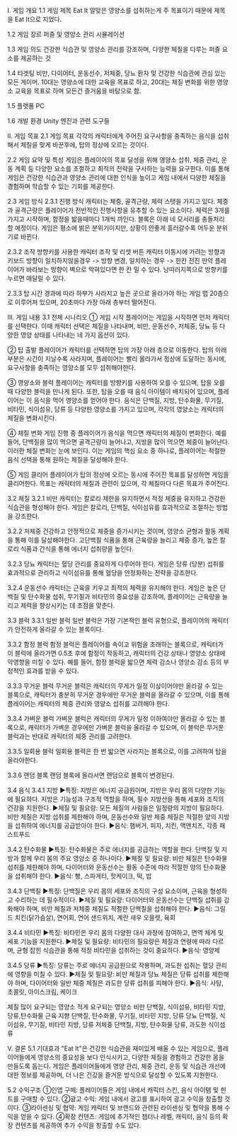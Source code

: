 Ⅰ. 게임 개요
1.1 게임 제목
Eat It
 알맞은 영양소를 섭취하는게 주 목표이기 때문에 제목을 Eat It으로 지었다.

1.2 게임 장르
 퍼즐 및 영양소 관리 시뮬레이션

1.3 게임 의도
 건강한 식습관 및 영양소 관리를 강조하며, 다양한 체질을 다루는 퍼즐 요소를 제공하는 것

1.4 타겟팅
 비만, 다이어터, 운동선수, 저체중, 당뇨 환자 및 건강한 식습관에 관심 있는 모든 게이머.
10대는 영양소에 대한 교육을 목표로 하고, 20대는 체질 변화를 위한 영양소 교육을 목표로 하며 모든건 즐거움을 바탕으로 함.

1.5 플랫폼
PC

1.6 개발 환경
Unity 엔진과 관련 도구들

Ⅱ. 게임 목표
2.1 게임 목표
 각각의 캐릭터에게 주어진 요구사항을 충족하는 음식을 섭취해서 체질을 맞게 바꾼후에, 탑의 정상에 오르는 것이다.

2.2 게임 요약 및 특성
 게임은 플레이어의 목표 달성을 위해 영양소 섭취, 체중 관리, 운동 계획 등 다양한 요소를 조절하고 최적의 전략을 구사하는 능력을 요구한다. 이를 통해 게임은 건강한 식습관과 영양소 관리에 대한 인식을 높이고 게임 내에서 다양한 체질을 경험하며 학습할 수 있는 기회를 제공한다.

2.3 게임 방식
2.3.1 진행 방식
  캐릭터는 체중, 골격근량, 체력 스탯을 가지고 있다.
체중과 골격근량은 플레이어가 전반적인 진행사항을 유추할 수 있는 요소이다.
체력은 3개를 가지고 시작하며, 함정을 밟을때마다 1개씩 까인다.
블록은 아래 네 모서리를 충돌처리 할 예정이다.
게임은 평소에 밝은 분위기이지만, 상황이 안좋게 흘러갈수록 어두운 분위기로 바뀐다.


2.3.2 조작
  방향키를 사용한 캐릭터 조작 및 리셋 버튼
캐릭터 이동시에 가려는 방향과 키보드 방향이 일치하지않을경우 -> 방향 변경, 일치하는 경우 -> 한칸 전진
만약 플레이어가 바라보는 방향이 벽으로 막혀있다면 한 칸 밀 수 있다.
낭떠러지쪽으로 방향키를 누르면 매달릴 수 있다.

2.3.3 탑
  시간 경과에 따라 하부가 사라지고 높은 곳으로 올라가야 하는 게임 맵
20층으로 이루어져 있으며, 20초마다 가장 아래 층부터 떨어진다.


Ⅲ. 게임 내용
3.1 전체 시나리오
 ① 게임 시작
 플레이어는 게임을 시작하면 먼저 캐릭터를 선택한다. 이때 캐릭터 선택은 체질을 나타내며, 비만, 운동선수, 저체중, 당뇨 등 다양한 영양 상태를 나타내는 네 가지 옵션이 있다.

② 탑 출발
 플레이어가 캐릭터를 선택하면 탑의 가장 아래 층으로 이동한다. 탑의 아래부분은 시간이 지날수록 사라지며, 플레이어는 빨리 올라가서 정상에 도달하는 동시에, 요구사항을 충족하는 영양소를 모두 섭취해야한다.

③ 영양소와 블럭
 플레이어는 캐릭터를 방향키를 사용하여 오를 수 있으며, 탑을 오를 때 다양한 블럭을 만나게 된다. 
또한, 탑을 오를 때 음식 아이템이 배치되어 있으며, 플레이어는 이 음식을 먹어 영양소를 얻어야 한다. 음식은 단백질, 지방, 탄수화물, 무기질, 비타민, 식이섬유, 당류 등 다양한 영양소를 가지고 있으며, 각각의 영양소는 캐릭터의 체질을 변화시킨다.

④ 체질 변화
게임 진행 중 플레이어가 음식을 먹으면 캐릭터의 체질이 변화한다. 예를 들어, 단백질을 많이 먹으면 골격근량이 늘어나고, 지방을 많이 먹으면 체중이 늘어난다. 이러한 체질 변화는 눈에 보인다. 이는 게임의 핵심 요소 중 하나로, 플레이어는 적절한 음식 선택을 통해 원하는 체질을 달성해야 한다.

⑤ 게임 클리어
 플레이어가 탑의 정상에 오르는 동시에 주어진 목표를 달성하면 게임을 클리어한다. 목표는 캐릭터의 체질과 관련이 있으며, 각 체질마다 다른 목표가 주어진다.


3.2 체질
3.2.1 비만
  캐릭터는 칼로리 제한을 유지하면서 적정 체중을 유지하고 건강한 식습관을 형성해야 한다. 게임은 칼로리, 단백질, 식이섬유를 효과적으로 조절하는 방법을 강조한다.

3.2.2 저체중
  건강하고 안정적으로 체중을 증가시키는 것이며, 영양소 균형과 활동 계획을 통해 이를 달성해야한다.
고단백질 식품을 통해 근육량을 늘리고 체중 증가, 높은 칼로리 식품과 간식을 통해 에너지 섭취량을 높인다.

3.2.3 당뇨
  캐릭터는 혈당 관리를 중요하게 다루어야 한다. 게임은 당류 (당분) 섭취를 효과적으로 관리하고 식이섬유를 통해 혈당을 안정화하는 전략을 강조한다.

3.2.4 운동선수
  캐릭터는 근육을 키우고 최적의 체력을 유지해야 한다. 게임은 높은 단백질 및 탄수화물 섭취, 무기질과 비타민의 중요성을 강조하며, 플레이어는 근육량을 늘리고 체력을 향상시키는 데 초점을 맞춘다.

3.3 블럭
3.3.1 일반 블럭
  일반 블럭은 가장 기본적인 블럭 유형으로, 플레이어의 캐릭터가 안전하게 올라갈 수 있는 블록이다.

3.3.2 함정 블럭
  함정 블럭은 플레이어를 속이고 위험을 초래하는 블록으로, 캐릭터가 이 블럭에 올라가면 0.5초 후에 함정이 작동하고, 캐릭터의 건강 상태나 영양소 상태에 악영향을 미칠 수 있다. 예를 들어, 함정 블럭을 밟으면 체력 감소나 영양소 감소 등의 부정적인 효과를 받을 수 있다.

3.3.3 무거운 블럭
 무거운 블럭은 캐릭터의 무게가 일정 이상이어야만 올라갈 수 있는 블록으로, 캐릭터가 충분히 무거운 경우에만 무거운 블럭을 올라갈 수 있으며, 이를 통해 플레이어는 캐릭터의 체중 관리와 영양소 섭취를 고려해야 한다.

3.3.4 가벼운 블럭
 가벼운 블럭은 캐릭터의 무게가 일정 이하여야만 올라갈 수 있는 블록으로, 캐릭터가 가벼운 경우에만 가벼운 블럭을 올라갈 수 있으며, 이 블럭은 무거운 블럭과는 반대로 캐릭터의 체중 관리를 고려한다.

3.3.5 일회용 블럭
 일회용 블럭은 한 번 밟으면 사라지는 블록으로, 이를 고려하여 탑을 올라야한다.

3.3.6 랜덤 블록
 랜덤 블록에 올라서면 랜덤으로 블록이 변경된다.


3.4 음식
3.4.1 지방
▶특징: 지방은 에너지 공급원이며, 지방은 우리 몸의 다양한 기능에 필요하다. 지방은 기능성과 구조적 역할을 하며, 필수 지방산을 통해 세포와 조직의 건강을 지원한다.
▶체질 및 필요량: 모든 체질의 사람들은 일정량의 지방이 필요하다. 비만 체질은 지방 섭취를 제한해야 하며, 운동선수와 일반 체중 체질은 적절한 양의 지방을 섭취하여 에너지를 공급받아야 한다.
▶음식: 햄버거, 피자, 치킨, 맥앤치즈, 각종 패스트푸드

3.4.2 탄수화물
▶특징: 탄수화물은 주로 에너지를 공급하는 역할을 한다. 단백질 및 지방과 함께 우리 몸의 주요 영양소 중 하나이다.
▶체질 및 필요량: 비만 체질은 탄수화물 섭취를 제한해야 하며, 다이어터와 운동선수는 활동 수준에 따라 적절한 양의 탄수화물을 섭취해야 한다.
▶음식: 빵, 스파게티, 핫케이크, 떡, 밥

3.4.3 단백질
▶특징: 단백질은 우리 몸의 세포와 조직의 구성 요소이며, 근육을 형성하고 수리하는 데 필수적이다.
▶체질 및 필요량: 다이어터와 운동선수는 단백질 섭취를 강화해야 하며, 비만 체질과 저체중 체질도 적절한 단백질을 섭취해야 한다.
▶음식: 그릴드 치킨(닭가슴살), 연어회, 연어 샌드위치, 계란 새우 오믈렛, 육회

3.4.4 비타민
▶특징: 비타민은 우리 몸의 다양한 대사 과정에 참여하고, 면역 체계 및 세포 기능을 지원한다.
▶체질 및 필요량: 비타민의 필요량은 체질과 연령에 따라 다르며, 균형 잡힌 식습관을 통해 적정 비타민을 섭취하는 것이 중요하다.
▶음식: 영양제

3.4.5 당류
▶특징: 당류는 주로 에너지 공급원으로 작용하며, 과도한 섭취는 혈당 관리에 영향을 미칠 수 있다.
▶체질 및 필요량: 비만 체질과 당뇨 체질은 당류 섭취를 제한해야 하며, 다이어터와 일반 체중 체질은 과도한 당류 섭취를 피해야 한다.
▶음식: 사탕, 초콜릿, 아이스크림, 케이크

체질
많이 요구되는 영양소
적게 요구되는 영양소
비만
단백질, 식이섬유, 비타민
지방,당류,탄수화물
근육 지향
단백질, 탄수화물, 무기질, 비타민
지방, 당류
당뇨
단백질, 식이섬유, 무기질, 비타민
지방, 당류
저체중
단백질, 지방, 탄수화물
당류, 과도한 식이섬류


Ⅴ. 결론
5.1 기대효과
  "Eat It"은 건강한 식습관을 재미있게 배울 수 있는 게임으로, 플레이어들에게 영양소의 중요성을 보다 인식시키고, 다양한 체질을 경험하고 건강한 몸을 만들도록 돕는다.
  게임은 플레이어들에게 영양 관리, 체중 관리, 운동 및 식습관 개선에 대한 정보를 제공하며, 더 나은 건강을 즐거운 방식으로 달성할 수 있도록 지원한다.


5.2 수익구조
①인앱 구매: 플레이어들은 게임 내에서 캐릭터 스킨, 음식 아이템 및 힌트를 구매할 수 있다.
②광고 수익: 게임 내에서 광고를 표시하여 광고 수익을 창출할 것이다.
③라이센싱 및 협약: 게임 캐릭터 및 브랜드와 관련된 라이센싱 및 협약을 통해 수익을 얻을 수 있다.
④확장 컨텐츠: 게임에 추가적인 챕터나 레벨, 캐릭터, 음식 등의 확장 컨텐츠를 제공하여 추가 수익을 창출할 수도 있다.

